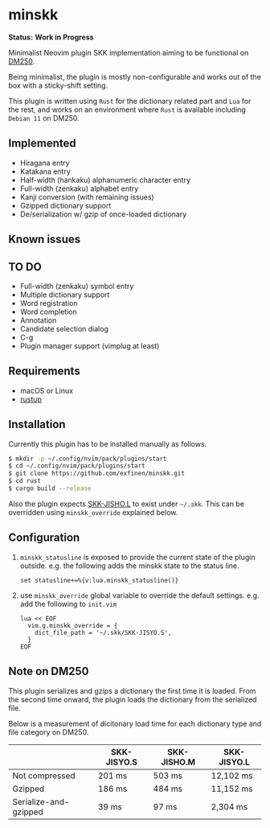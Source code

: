 # minskk

**Status:** **Work in Progress**

Minimalist Neovim plugin SKK implementation aiming to be functional on [DM250](https://www.kingjim.co.jp/pomera/dm250/).

Being minimalist, the plugin is mostly non-configurable and works out of the box with a sticky-shift setting.

This plugin is written using `Rust` for the dictionary related part and `Lua` for the rest, and works on an environment where `Rust` is available including `Debian 11` on DM250.

## Implemented
- Hiragana entry
- Katakana entry
- Half-width (hankaku) alphanumeric character entry
- Full-width (zenkaku) alphabet entry
- Kanji conversion (with remaining issues)
- Gzipped dictionary support
- De/serialization w/ gzip of once-loaded dictionary

## Known issues

## TO DO
- Full-width (zenkaku) symbol entry
- Multiple dictionary support
- Word registration
- Word completion
- Annotation
- Candidate selection dialog
- C-g
- Plugin manager support (vimplug at least)

## Requirements
- macOS or Linux
- [rustup](https://rustup.rs/)

## Installation
Currently this plugin has to be installed manually as follows.

```bash
$ mkdir -p ~/.config/nvim/pack/plugins/start
$ cd ~/.config/nvim/pack/plugins/start
$ git clone https://github.com/exfinen/minskk.git
$ cd rust
$ cargo build --release
```

Also the plugin expects [SKK-JISHO.L](http://openlab.jp/skk/dic/SKK-JISYO.L.gz) to exist under `~/.skk`. This can be overridden using `minskk_override` explained below.

## Configuration
1. `minskk_statusline` is exposed to provide the current state of the plugin outside. e.g. the following adds the minskk state to the status line.

   ```vim
   set statusline+=%{v:lua.minskk_statusline()}
   ```

2. use `minskk_override` global variable to override the default settings. e.g. add the following to `init.vim` 

   ```vim
   lua << EOF
     vim.g.minskk_override = {
       dict_file_path = '~/.skk/SKK-JISYO.S',
     }
   EOF
   ```

## Note on DM250
This plugin serializes and gzips a dictionary the first time it is loaded. 
From the second time onward, the plugin loads the dictionary from the serialized file.

Below is a measurement of dicitonary load time for each dictionary type and file category on DM250.

|                        | SKK-JISYO.S | SKK-JISHO.M | SKK-JISYO.L |
| ---------------------- | ----------- | ----------- | ----------- |
| Not compressed         |      201 ms |      503 ms |   12,102 ms |
| Gzipped                |      186 ms |      484 ms |   11,152 ms |
| Serialize-and-gzipped  |       39 ms |       97 ms |    2,304 ms |

